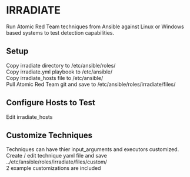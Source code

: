# IRRADIATE
Run Atomic Red Team techniques from Ansible against Linux or Windows based systems to test detection capabilities.

## Setup
Copy irradiate directory to /etc/ansible/roles/<br>
Copy irradiate.yml playbook to /etc/ansible/<br>
Copy irradiate_hosts file to /etc/ansible/<br>
Pull Atomic Red Team git and save to /etc/ansible/roles/irradiate/files/<br>

## Configure Hosts to Test
Edit irradiate_hosts<br>

## Customize Techniques
Techniques can have thier input_arguments and executors customized. <br>
Create / edit technique yaml file and save ../etc/ansible/roles/irradiate/files/custom/ <br>
2 example customizations are included



